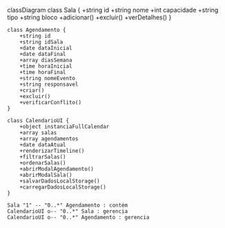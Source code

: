 classDiagram
    class Sala {
        +string id
        +string nome
        +int capacidade
        +string tipo
        +string bloco
        +adicionar()
        +excluir()
        +verDetalhes()
    }

    class Agendamento {
        +string id
        +string idSala
        +date dataInicial
        +date dataFinal
        +array diasSemana
        +time horaInicial
        +time horaFinal
        +string nomeEvento
        +string responsavel
        +criar()
        +excluir()
        +verificarConflito()
    }

    class CalendarioUI {
        +object instanciaFullCalendar
        +array salas
        +array agendamentos
        +date dataAtual
        +renderizarTimeline()
        +filtrarSalas()
        +ordenarSalas()
        +abrirModalAgendamento()
        +abrirModalSala()
        +salvarDadosLocalStorage()
        +carregarDadosLocalStorage()
    }

    Sala "1" -- "0..*" Agendamento : contém
    CalendarioUI o-- "0..*" Sala : gerencia
    CalendarioUI o-- "0..*" Agendamento : gerencia


